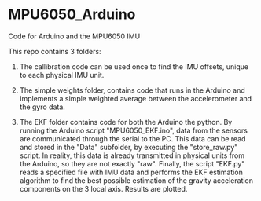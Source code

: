 # MPU6050_Arduino
Code for Arduino and the MPU6050 IMU

This repo contains 3 folders:
1) The callibration code can be used once to find the IMU offsets, unique to each physical IMU unit.

2) The simple weights folder, contains code that runs in the Arduino and implements a simple weighted average between the accelerometer and the gyro data.

3) The EKF folder contains code for both the Arduino the python. 
By running the Arduino script "MPU6050_EKF.ino", data from the sensors are communicated through the serial to the PC.
This data can be read and stored in the "Data" subfolder, by executing the "store_raw.py" script. In reality, this data is already transmitted in physical units from the Arduino, so they are not exactly "raw".
Finally, the script "EKF.py" reads a specified file with IMU data and performs the EKF estimation algorithm to find the best possible estimation of the gravity acceleration components on the 3 local axis. Results are plotted.
